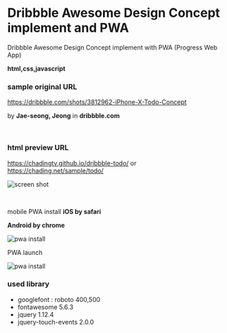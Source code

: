 # Dribbble Awesome Design Concept implement and PWA
Dribbble Awesome Design Concept implement with PWA (Progress Web App)

**html,css,javascript**

### sample original URL
<a href="https://dribbble.com/shots/3812962-iPhone-X-Todo-Concept" target="_blank">https://dribbble.com/shots/3812962-iPhone-X-Todo-Concept</a>

by **Jae-seong, Jeong** in **dribbble.com**

<br/>

### html preview URL
https://chadingtv.github.io/dribbble-todo/
or
https://chading.net/sample/todo/


![screen shot](https://chadingtv.github.io/dribbble-todo/img/screenshot.png)


<br/>

mobile PWA install
**iOS by safari**

**Android by chrome** 
<br/>

![pwa install](https://chadingtv.github.io/dribbble-todo/img/sample-pwa-install.gif)

PWA launch
<br/>

![pwa install](https://chadingtv.github.io/dribbble-todo/img/sample-pwa-launch.gif)


### used library
- googlefont : roboto 400,500
- fontawesome 5.6.3
- jquery 1.12.4
- jquery-touch-events 2.0.0

<br/>
